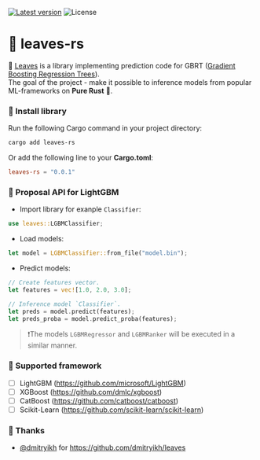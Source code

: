 [![Latest version](https://img.shields.io/crates/v/leaves-rs.svg)](https://crates.io/crates/leaves-rs) ![License](https://img.shields.io/crates/l/leaves-rs.svg)

# 🌿 leaves-rs

🌿 <ins>Leaves</ins> is a library implementing prediction code for GBRT (<ins>Gradient Boosting Regression Trees</ins>).\
The goal of the project - make it possible to inference models from popular ML-frameworks on **Pure Rust** 🦀.

### 📝 Install library

Run the following Cargo command in your project directory:

```sh
cargo add leaves-rs
```

Or add the following line to your **Cargo.toml**:

```toml
leaves-rs = "0.0.1"
```

### 📖 Proposal API for LightGBM

+ Import library for exanple `Classifier`:

```rust
use leaves::LGBMClassifier;
```

+ Load models:

```rust
let model = LGBMClassifier::from_file("model.bin");
```

+ Predict models:

```rust
// Create features vector.
let features = vec![1.0, 2.0, 3.0];

// Inference model `Classifier`.
let preds = model.predict(features);
let preds_proba = model.predict_proba(features);
```

> ❗The models `LGBMRegressor` and `LGBMRanker` will be executed in a similar manner.

### 🤔 Supported framework

+ [ ] LightGBM (<https://github.com/microsoft/LightGBM>)
+ [ ] XGBoost (<https://github.com/dmlc/xgboost>)
+ [ ] CatBoost (<https://github.com/catboost/catboost>)
+ [ ] Scikit-Learn (<https://github.com/scikit-learn/scikit-learn>)

### 👏 Thanks

+ [@dmitryikh](https://github.com/dmitryikh) for <https://github.com/dmitryikh/leaves>

